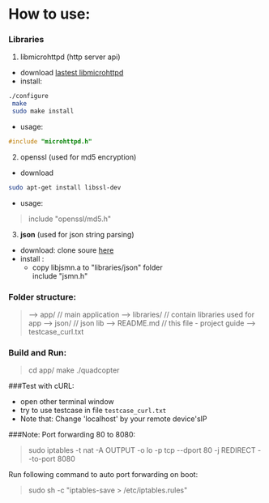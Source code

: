 # How to use:
### Libraries

 1. libmicrohttpd (http server api)
 - download [lastest libmicrohttpd](http://ftpmirror.gnu.org/libmicrohttpd/libmicrohttpd-0.9.49.tar.gz)
 - install:
```sh
./configure
 make
 sudo make install
```
 - usage:
```c
#include "microhttpd.h"
```
 2. openssl (used for md5 encryption)
 - download
```sh
sudo apt-get install libssl-dev 
```
- usage:
> include "openssl/md5.h"

 3. **json** (used for json string parsing)
 + download: clone soure [here](https://github.com/zserge/jsmn)
 + install :
    - copy libjsmn.a to "libraries/json" folder  
    include "jsmn.h"

### Folder structure:

>--> app/                		// main application
--> libraries/          		// contain libraries used for app
    		    --> json/           // json lib
--> README.md           // this file - project guide
--> testcase_curl.txt 

### Build and Run:
 >cd app/
 make
 ./quadcopter
 
###Test with cURL:
- open other terminal window
- try to use testcase in file `testcase_curl.txt`
- Note that: Change 'localhost' by your remote device'sIP

###Note:
Port forwarding 80 to 8080:
>sudo iptables -t nat -A OUTPUT -o lo -p tcp --dport 80 -j REDIRECT --to-port 8080

Run following command to auto port forwarding on boot:
>sudo sh -c "iptables-save > /etc/iptables.rules"